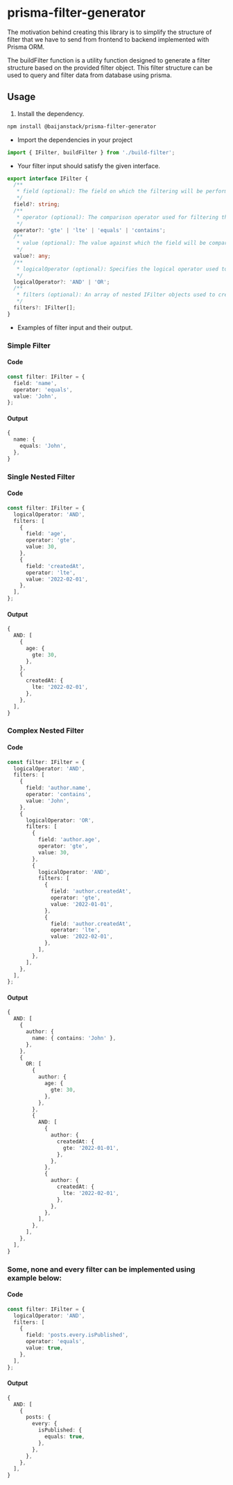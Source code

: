 # prisma-filter-generator

The motivation behind creating this library is to simplify the structure of filter that we have to send from frontend to backend implemented with Prisma ORM.

The buildFilter function is a utility function designed to generate a filter structure based on the provided filter object. This filter structure can be used to query and filter data from database using prisma.

## Usage

1. Install the dependency.

```bash
npm install @baijanstack/prisma-filter-generator
```

- Import the dependencies in your project

```ts
import { IFilter, buildFilter } from './build-filter';
```

- Your filter input should satisfy the given interface.

```ts
export interface IFilter {
  /**
   * field (optional): The field on which the filtering will be performed.
   */
  field?: string;
  /**
   * operator (optional): The comparison operator used for filtering the field.
   */
  operator?: 'gte' | 'lte' | 'equals' | 'contains';
  /**
   * value (optional): The value against which the field will be compared using the specified operator.
   */
  value?: any;
  /**
   * logicalOperator (optional): Specifies the logical operator used to combine multiple filters. It can be either 'AND' or 'OR'.
   */
  logicalOperator?: 'AND' | 'OR';
  /**
   * filters (optional): An array of nested IFilter objects used to create complex filter conditions.
   */
  filters?: IFilter[];
}
```

- Examples of filter input and their output.

### Simple Filter

#### Code

```ts
const filter: IFilter = {
  field: 'name',
  operator: 'equals',
  value: 'John',
};
```

#### Output

```ts
{
  name: {
    equals: 'John',
  },
}
```

### Single Nested Filter

#### Code

```ts
const filter: IFilter = {
  logicalOperator: 'AND',
  filters: [
    {
      field: 'age',
      operator: 'gte',
      value: 30,
    },
    {
      field: 'createdAt',
      operator: 'lte',
      value: '2022-02-01',
    },
  ],
};
```

#### Output

```ts
{
  AND: [
    {
      age: {
        gte: 30,
      },
    },
    {
      createdAt: {
        lte: '2022-02-01',
      },
    },
  ],
}
```

### Complex Nested Filter

#### Code

```ts
const filter: IFilter = {
  logicalOperator: 'AND',
  filters: [
    {
      field: 'author.name',
      operator: 'contains',
      value: 'John',
    },
    {
      logicalOperator: 'OR',
      filters: [
        {
          field: 'author.age',
          operator: 'gte',
          value: 30,
        },
        {
          logicalOperator: 'AND',
          filters: [
            {
              field: 'author.createdAt',
              operator: 'gte',
              value: '2022-01-01',
            },
            {
              field: 'author.createdAt',
              operator: 'lte',
              value: '2022-02-01',
            },
          ],
        },
      ],
    },
  ],
};
```

#### Output

```ts
{
  AND: [
    {
      author: {
        name: { contains: 'John' },
      },
    },
    {
      OR: [
        {
          author: {
            age: {
              gte: 30,
            },
          },
        },
        {
          AND: [
            {
              author: {
                createdAt: {
                  gte: '2022-01-01',
                },
              },
            },
            {
              author: {
                createdAt: {
                  lte: '2022-02-01',
                },
              },
            },
          ],
        },
      ],
    },
  ],
}
```

### Some, none and every filter can be implemented using example below:

#### Code

```ts
const filter: IFilter = {
  logicalOperator: 'AND',
  filters: [
    {
      field: 'posts.every.isPublished',
      operator: 'equals',
      value: true,
    },
  ],
};
```

#### Output

```ts
{
  AND: [
    {
      posts: {
        every: {
          isPublished: {
            equals: true,
          },
        },
      },
    },
  ],
}
```
